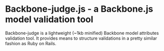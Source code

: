 # Backbone-judge.js - a Backbone.js model validation tool
Backbone-judge is a lightweight (~1kb minified) Backbone model attributes validation tool. It provides means to structure validations in a pretty similar fashion as Ruby on Rails.
